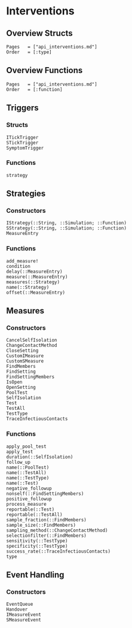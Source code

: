 # Interventions

## Overview Structs
```@index
Pages   = ["api_interventions.md"]
Order   = [:type]
```
## Overview Functions
```@index
Pages   = ["api_interventions.md"]
Order   = [:function]
```

## Triggers

### Structs

```@docs
ITickTrigger
STickTrigger
SymptomTrigger
```

### Functions

```@docs
strategy
```


## Strategies

### Constructors

```@docs
IStrategy(::String, ::Simulation; ::Function)
SStrategy(::String, ::Simulation; ::Function)
MeasureEntry
```


### Functions

```@docs
add_measure!
condition
delay(::MeasureEntry)
measure(::MeasureEntry)
measures(::Strategy)
name(::Strategy)
offset(::MeasureEntry)
```


## Measures

### Constructors

```@docs
CancelSelfIsolation
ChangeContactMethod
CloseSetting
CustomIMeasure
CustomSMeasure
FindMembers
FindSetting
FindSettingMembers
IsOpen
OpenSetting
PoolTest
SelfIsolation
Test
TestAll
TestType
TraceInfectiousContacts
```

### Functions

```@docs
apply_pool_test
apply_test
duration(::SelfIsolation)
follow_up
name(::PoolTest)
name(::TestAll)
name(::TestType)
name(::Test)
negative_followup
nonself(::FindSettingMembers)
positive_followup
process_measure
reportable(::Test)
reportable(::TestAll)
sample_fraction(::FindMembers)
sample_size(::FindMembers)
sampling_method(::ChangeContactMethod)
selectionfilter(::FindMembers)
sensitivity(::TestType)
specificity(::TestType)
success_rate(::TraceInfectiousContacts)
type
```


## Event Handling

### Constructors

```@docs
EventQueue
Handover
IMeasureEvent
SMeasureEvent
```
